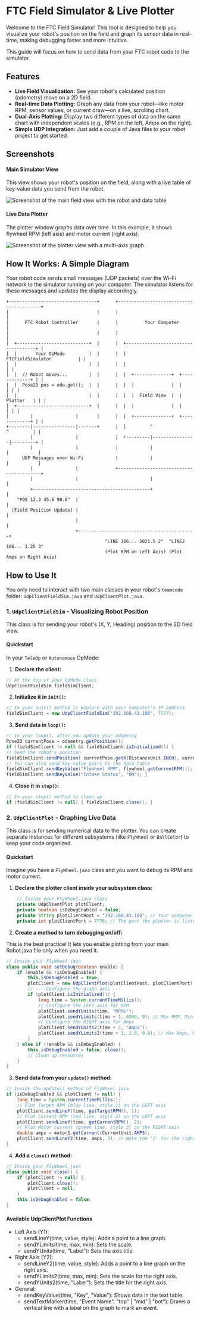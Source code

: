 # FTC Field Simulator & Live Plotter

Welcome to the FTC Field Simulator! This tool is designed to help you visualize your robot's position on the field and graph its sensor data in real-time, making debugging faster and more intuitive.

This guide will focus on how to send data from your FTC robot code to the simulator.

## Features

*   **Live Field Visualization:** See your robot's calculated position (odometry) move on a 2D field.
*   **Real-time Data Plotting:** Graph any data from your robot—like motor RPM, sensor values, or current draw—on a live, scrolling chart.
*   **Dual-Axis Plotting:** Display two different types of data on the same chart with independent scales (e.g., RPM on the left, Amps on the right).
*   **Simple UDP Integration:** Just add a couple of Java files to your robot project to get started.

## Screenshots

#### Main Simulator View

This view shows your robot's position on the field, along with a live table of key-value data you send from the robot.

![Screenshot of the main field view with the robot and data table](field.png)

#### Live Data Plotter

The plotter window graphs data over time. In this example, it shows flywheel RPM (left axis) and motor current (right axis).

![Screenshot of the plotter view with a multi-axis graph](plot.png)

## How It Works: A Simple Diagram

Your robot code sends small messages (UDP packets) over the Wi-Fi network to the simulator running on your computer. The simulator listens for these messages and updates the display accordingly.

```text
+---------------------------------+      +-----------------------------------------+
|                                 |      |                                         |
|      FTC Robot Controller       |      |          Your Computer                  |
|                                 |      |                                         |
|  +---------------------------+  |      |  +------------------------------------+ |
|  |       Your OpMode         |  |      |  |         FTCFieldSimulator          | |
|  |                           |  |      |  |                                    | |
|  |  // Robot moves...        |  |      |  |  +--------------+  +-------------+ | |
|  |  Pose2D pos = odo.get();  |  |      |  |  |              |  |             | | |
|  |                           |  |      |  |  |  Field View  |  |   Plotter   | | |
|  +---------------------------+  |      |  |  |              |  |             | | |
|        |                |       |      |  |  +--------------+  +-------------+ | |
+--------|----------------|-------+      |  |         ^                ^         | |
         |                |              |  +---------|----------------|---------+ |
         |                |              |            |                |           |
      UDP Messages over Wi-Fi            |            |                |           |
         |                |              +-----------------------------------------+
         |                |                           |                |
         +--------------------------------------------+                |
    "POS 12.3 45.6 90.0"  |                                            |
  (Field Position Update) |                                            |
                          |                                            |
                          +--------------------------------------------+
                                     "LINE 166... 5021.5 2"  "LINE2 166... 1.25 3"
                                     (Plot RPM on Left Axis) (Plot Amps on Right Axis)
```
## How to Use It

You only need to interact with two main classes in your robot's `teamcode` folder: `UdpClientFieldSim.java` and `UdpClientPlot.java`.

### 1. `UdpClientFieldSim` - Visualizing Robot Position

This class is for sending your robot's (X, Y, Heading) position to the 2D field view.

#### Quickstart

In your `TeleOp` or `Autonomous` OpMode:
 
1. **Declare the client:**

```java
// At the top of your OpMode class 
UdpClientFieldSim fieldSimClient;
```

2. **Initialize it in `init()`:**

```java
// In your init() method // Replace with your computer's IP address
fieldSimClient = new UdpClientFieldSim("192.168.43.100", 7777);
```

3. **Send data in `loop()`:**

```java
// In your loop(), after you update your odometry
Pose2D currentPose = odometry.getPosition();
if (fieldSimClient != null && fieldSimClient.isInitialized()) { 
// Send the robot's position 
fieldSimClient.sendPosition( currentPose.getX(DistanceUnit.INCH), currentPose.getY(DistanceUnit.INCH), currentPose.getHeading(AngleUnit.DEGREES) ); 
// You can also send key-value pairs to the data table 
fieldSimClient.sendKeyValue("Flywheel RPM", flywheel.getCurrentRPM()); 
fieldSimClient.sendKeyValue("Intake Status", "ON"); }
```

4. **Close it in `stop()`:**

```java
// In your stop() method to clean up 
if (fieldSimClient != null) { fieldSimClient.close(); }
```

### 2. `UdpClientPlot` - Graphing Live Data

This class is for sending numerical data to the plotter. You can create separate instances for different subsystems (like `FlyWheel` or `BallColor`) to keep your code organized.

#### Quickstart

Imagine you have a `FlyWheel.java` class and you want to debug its RPM and motor current.

1. **Declare the plotter client inside your subsystem class:**

```java
    // Inside your FlyWheel.java class
    private UdpClientPlot plotClient;
    private boolean isDebugEnabled = false;
    private String plotClientHost = "192.168.43.100"; // Your computer's IP
    private int plotClientPort = 7778; // The port the plotter is listening on
```
2. **Create a method to turn debugging on/off:**

This is the best practice! It lets you enable plotting from your main Robot.java file only when you need it.

```java
// Inside your FlyWheel.java 
class public void setDebug(boolean enable) {
    if (enable && !isDebugEnabled) { 
        this.isDebugEnabled = true; 
        plotClient = new UdpClientPlot(plotClientHost, plotClientPort); 
        // --- Configure the graph axes --- 
        if (plotClient.isInitialized()) { 
            long time = System.currentTimeMillis(); 
            // Configure the LEFT axis for RPM 
            plotClient.sendYUnits(time, "RPMs"); 
            plotClient.sendYLimits(time + 1, 6500, 0); // Max RPM, Min RPM 
            // Configure the RIGHT axis for Amps 
            plotClient.sendYUnits2(time + 2, "Amps"); 
            plotClient.sendYLimits2(time + 3, 2.0, 0.0); // Max Amps, Min Amps
        }
    } else if (!enable && isDebugEnabled) { 
        this.isDebugEnabled = false; close(); 
        // Clean up resources 
    }
}
```

3. **Send data from your `update()` method:**

```java
// Inside the update() method of FlyWheel.java
if (isDebugEnabled && plotClient != null) { 
    long time = System.currentTimeMillis(); 
    // Plot Target RPM (blue line, style 1) on the LEFT axis 
    plotClient.sendLineY(time, getTargetRPM(), 1); 
    // Plot Current RPM (red line, style 2) on the LEFT axis 
    plotClient.sendLineY(time, getCurrentRPM(), 2); 
    // Plot Motor Current (green line, style 3) on the RIGHT axis 
    double amps = motor1.getCurrent(CurrentUnit.AMPS); 
    plotClient.sendLineY2(time, amps, 3); // Note the '2' for the right axis! 
}
```
4. **Add a `close()` method:**

```java
// Inside your FlyWheel.java
class public void close() {
    if (plotClient != null) { 
        plotClient.close(); 
        plotClient = null; 
    } 
    this.isDebugEnabled = false; 
}
```

#### Available UdpClientPlot Functions
- Left Axis (Y1):
  - sendLineY(time, value, style): Adds a point to a line graph.
  - sendYLimits(time, max, min): Sets the scale.
  - sendYUnits(time, "Label"): Sets the axis title.
- Right Axis (Y2):
  - sendLineY2(time, value, style): Adds a point to a line graph on the right axis.
  - sendYLimits2(time, max, min): Sets the scale for the right axis.
  - sendYUnits2(time, "Label"): Sets the title for the right axis.
- General:
  - sendKeyValue(time, "Key", "Value"): Shows data in the text table.
  - sendTextMarker(time, "Event Name", "top" | "mid" | "bot"): Draws a vertical line with a label on the graph to mark an event.